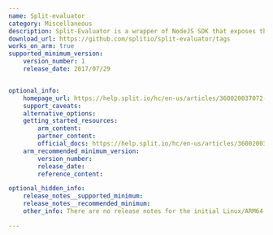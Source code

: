 ```yaml
---
name: Split-evaluator
category: Miscellaneous
description: Split-Evaluator is a wrapper of NodeJS SDK that exposes the evaluation of features as a microservice.
download_url: https://github.com/splitio/split-evaluator/tags
works_on_arm: true
supported_minimum_version:
    version_number: 1
    release_date: 2017/07/29


optional_info:
    homepage_url: https://help.split.io/hc/en-us/articles/360020037072-Split-Evaluator
    support_caveats:
    alternative_options:
    getting_started_resources:
        arm_content:
        partner_content:
        official_docs: https://help.split.io/hc/en-us/articles/360020037072-Split-Evaluator#docker-recommended
    arm_recommended_minimum_version:
        version_number:
        release_date:
        reference_content:

optional_hidden_info:
    release_notes__supported_minimum:
    release_notes__recommended_minimum:
    other_info: There are no release notes for the initial Linux/ARM64 support. However, the initial version can be installed with "npm install" on Neoverse N1. The official docker images for Linux/ARM64 have been released from version 2.7.0, as can be seen [here](https://github.com/splitio/split-evaluator/blob/master/CHANGES.txt).

---
```

